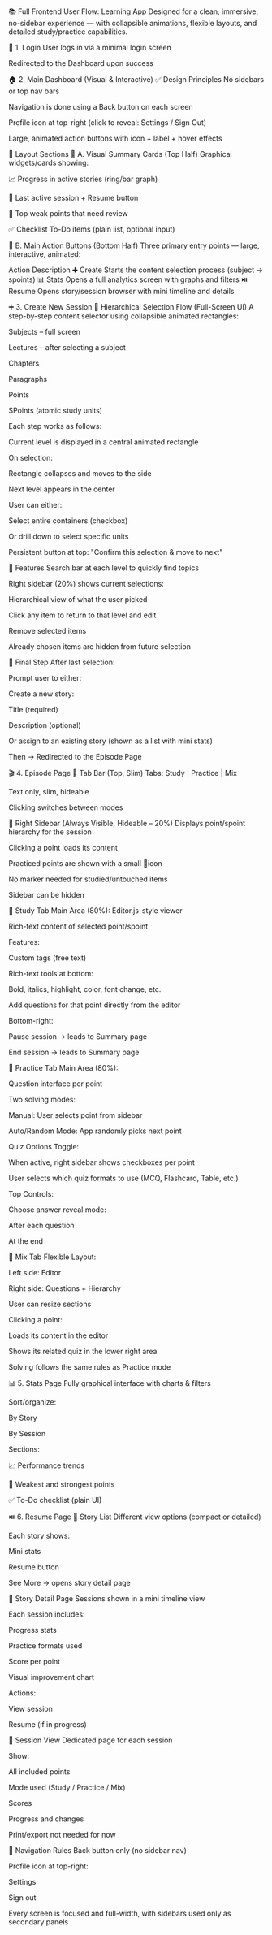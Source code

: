 📚 Full Frontend User Flow: Learning App
Designed for a clean, immersive, no-sidebar experience — with collapsible animations, flexible layouts, and detailed study/practice capabilities.

🔐 1. Login
User logs in via a minimal login screen

Redirected to the Dashboard upon success

🏠 2. Main Dashboard (Visual & Interactive)
✅ Design Principles
No sidebars or top nav bars

Navigation is done using a Back button on each screen

Profile icon at top-right (click to reveal: Settings / Sign Out)

Large, animated action buttons with icon + label + hover effects

🧊 Layout Sections
🔷 A. Visual Summary Cards (Top Half)
Graphical widgets/cards showing:

📈 Progress in active stories (ring/bar graph)

📅 Last active session + Resume button

🧠 Top weak points that need review

✅ Checklist To-Do items (plain list, optional input)

🔶 B. Main Action Buttons (Bottom Half)
Three primary entry points — large, interactive, animated:

Action	Description
➕ Create	Starts the content selection process (subject → spoints)
📊 Stats	Opens a full analytics screen with graphs and filters
⏯️ Resume	Opens story/session browser with mini timeline and details

➕ 3. Create New Session
🔄 Hierarchical Selection Flow (Full-Screen UI)
A step-by-step content selector using collapsible animated rectangles:

Subjects – full screen

Lectures – after selecting a subject

Chapters

Paragraphs

Points

SPoints (atomic study units)

Each step works as follows:

Current level is displayed in a central animated rectangle

On selection:

Rectangle collapses and moves to the side

Next level appears in the center

User can either:

Select entire containers (checkbox)

Or drill down to select specific units

Persistent button at top: "Confirm this selection & move to next"

🔎 Features
Search bar at each level to quickly find topics

Right sidebar (20%) shows current selections:

Hierarchical view of what the user picked

Click any item to return to that level and edit

Remove selected items

Already chosen items are hidden from future selection

🧾 Final Step
After last selection:

Prompt user to either:

Create a new story:

Title (required)

Description (optional)

Or assign to an existing story (shown as a list with mini stats)

Then → Redirected to the Episode Page

🎬 4. Episode Page
🧭 Tab Bar (Top, Slim)
Tabs: Study | Practice | Mix

Text only, slim, hideable

Clicking switches between modes

📌 Right Sidebar (Always Visible, Hideable – 20%)
Displays point/spoint hierarchy for the session

Clicking a point loads its content

Practiced points are shown with a small 📍icon

No marker needed for studied/untouched items

Sidebar can be hidden

📘 Study Tab
Main Area (80%): Editor.js-style viewer

Rich-text content of selected point/spoint

Features:

Custom tags (free text)

Rich-text tools at bottom:

Bold, italics, highlight, color, font change, etc.

Add questions for that point directly from the editor

Bottom-right:

Pause session → leads to Summary page

End session → leads to Summary page

🧠 Practice Tab
Main Area (80%):

Question interface per point

Two solving modes:

Manual: User selects point from sidebar

Auto/Random Mode: App randomly picks next point

Quiz Options Toggle:

When active, right sidebar shows checkboxes per point

User selects which quiz formats to use (MCQ, Flashcard, Table, etc.)

Top Controls:

Choose answer reveal mode:

After each question

At the end

🔀 Mix Tab
Flexible Layout:

Left side: Editor

Right side: Questions + Hierarchy

User can resize sections

Clicking a point:

Loads its content in the editor

Shows its related quiz in the lower right area

Solving follows the same rules as Practice mode

📊 5. Stats Page
Fully graphical interface with charts & filters

Sort/organize:

By Story

By Session

Sections:

📈 Performance trends

🧠 Weakest and strongest points

✅ To-Do checklist (plain UI)

⏯️ 6. Resume Page
📘 Story List
Different view options (compact or detailed)

Each story shows:

Mini stats

Resume button

See More → opens story detail page

📅 Story Detail Page
Sessions shown in a mini timeline view

Each session includes:

Progress stats

Practice formats used

Score per point

Visual improvement chart

Actions:

View session

Resume (if in progress)

🧠 Session View
Dedicated page for each session

Show:

All included points

Mode used (Study / Practice / Mix)

Scores

Progress and changes

Print/export not needed for now

🧭 Navigation Rules
Back button only (no sidebar nav)

Profile icon at top-right:

Settings

Sign out

Every screen is focused and full-width, with sidebars used only as secondary panels
